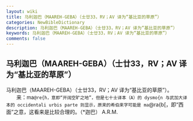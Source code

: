 ```yaml
---
layout: wiki
title: 马利迦巴（MAAREH-GEBA）（士廿33，RV；AV 译为“基比亚的草原”）
categories: NewBibleDictionary
description: 马利迦巴（MAAREH-GEBA）（士廿33，RV；AV 译为“基比亚的草原”）
keywords: 马利迦巴（MAAREH-GEBA）（士廿33，RV；AV 译为“基比亚的草原”）
comments: false
---
```


## 马利迦巴（MAAREH-GEBA）（士廿33，RV；AV 译为“基比亚的草原”）



马利迦巴（MAAREH-GEBA）（士廿33，RV；AV 译为“基比亚的草原”）。
　　来：ma`@re{h，意即“开阔空旷之地”，但是七十士译本（A）的 dysmo{n 与武加大译本的 occidentali urbis parte 则显示，原来的希伯来字可能是 ma`@ra{b[，即“西面”之意，这看来是比较合理的。（*迦巴）
A.R.M.




